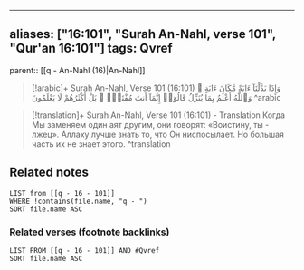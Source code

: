 
---
aliases: ["16:101", "Surah An-Nahl, verse 101", "Qur'an 16:101"]
tags: Qvref
---

parent:: [[q - An-Nahl (16)|An-Nahl]]

> [!arabic]+ Surah An-Nahl, Verse 101 (16:101)
> <span class="quran-arabic">وَإِذَا بَدَّلْنَآ ءَايَةً مَّكَانَ ءَايَةٍ ۙ وَٱللَّهُ أَعْلَمُ بِمَا يُنَزِّلُ قَالُوٓا۟ إِنَّمَآ أَنتَ مُفْتَرٍۭ ۚ بَلْ أَكْثَرُهُمْ لَا يَعْلَمُونَ</span>
^arabic

> [!translation]+ Surah An-Nahl, Verse 101 (16:101) - Translation
> Когда Мы заменяем один аят другим, они говорят: «Воистину, ты - лжец». Аллаху лучше знать то, что Он ниспосылает. Но большая часть их не знает этого.
^translation



## Related notes
```dataview
LIST from [[q - 16 - 101]]
WHERE !contains(file.name, "q - ")
SORT file.name ASC
```

### Related verses (footnote backlinks)
```dataview
LIST FROM [[q - 16 - 101]] AND #Qvref
SORT file.name ASC
```

